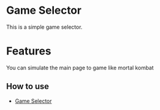 # Game Selector

This is a simple game selector.

# Features

You can simulate the main page to game like mortal kombat

## How to use

- [Game Selector](game-selector.html)



